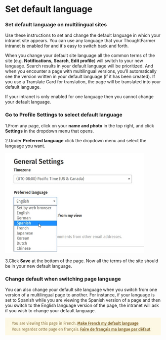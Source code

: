 # Set default language



### Set default language on multilingual sites

Use these instructions to set and change the default language in which your intranet site appears. You can use any language that your ThoughtFarmer intranet is enabled for and it's easy to switch back and forth.  
  
When you change your default site language all the common terms of the site \(e.g. **Notifications**, **Search**, **Edit profile**\) will switch to your new language. Search results in your default language will be prioritized. And when you encounter a page with multilingual versions, you'll automatically see the version written in your default language \(if it has been created\). If you use a Translate Card for translation, the page will be translated into your default language.  
  
If your intranet is only enabled for one language then you cannot change your default language.

### Go to Profile Settings to select default language 

1.From any page, click on your **name and photo** in the top right, and click **Settings** in the dropdown menu that opens.

2.Under **Preferred language** click the dropdown menu and select the language you want.  


![](../../.gitbook/assets/1%20%2827%29.jpg)



3.Click **Save** at the bottom of the page. Now all the terms of the site should be in your new default language.

### Change default when switching page language 

You can also change your default site language when you switch from one version of a multilingual page to another. For instance, if your language is set to Spanish while you are viewing the Spanish version of a page and then you switch to the English language version of the page, the intranet will ask if you wish to change your default language.

![](../../.gitbook/assets/2%20%2810%29.jpg)

